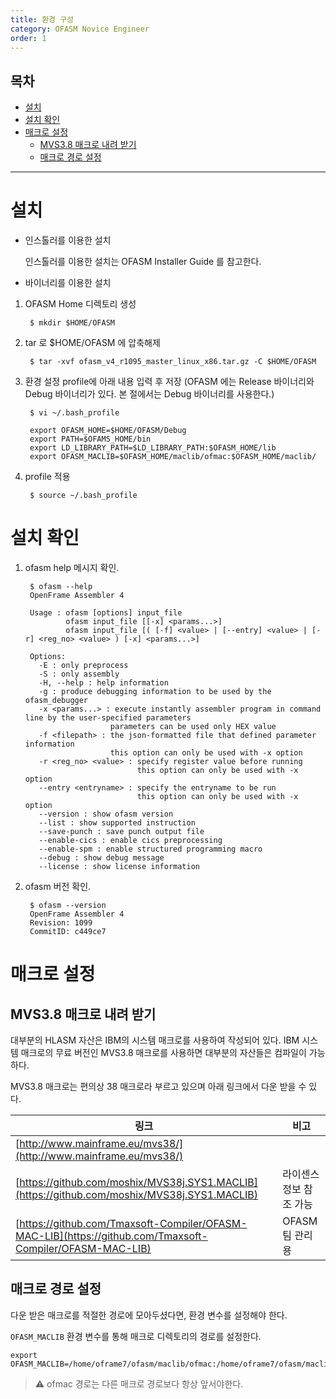 ```yaml
---
title: 환경 구성
category: OFASM Novice Engineer
order: 1
---
```


## 목차 
- [설치](#설치)
- [설치 확인](#설치-확인)
- [매크로 설정](#매크로-설정)
  - [MVS3.8 매크로 내려 받기](#mvs38-매크로-내려-받기)
  - [매크로 경로 설정](#매크로-경로-설정)

---

# 설치

* 인스톨러를 이용한 설치

    인스톨러를 이용한 설치는 OFASM Installer Guide 를 참고한다.

* 바이너리를 이용한 설치

1. OFASM Home 디렉토리 생성
   
        $ mkdir $HOME/OFASM

2. tar 로 $HOME/OFASM 에 압축해제

        $ tar -xvf ofasm_v4_r1095_master_linux_x86.tar.gz -C $HOME/OFASM

3. 환경 설정 profile에 아래 내용 입력 후 저장 (OFASM 에는 Release 바이너리와 Debug 바이너리가 있다. 본 절에서는 Debug 바이너리를 사용한다.)

        $ vi ~/.bash_profile

        export OFASM_HOME=$HOME/OFASM/Debug
        export PATH=$OFAMS_HOME/bin
        export LD_LIBRARY_PATH=$LD_LIBRARY_PATH:$OFASM_HOME/lib
        export OFASM_MACLIB=$OFASM_HOME/maclib/ofmac:$OFASM_HOME/maclib/

4. profile 적용

        $ source ~/.bash_profile

# 설치 확인

1. ofasm help 메시지 확인.

        $ ofasm --help
        OpenFrame Assembler 4

        Usage : ofasm [options] input_file
                ofasm input_file [[-x] <params...>]
                ofasm input_file [( [-f] <value> | [--entry] <value> | [-r] <reg_no> <value> ) [-x] <params...>]

        Options:
          -E : only preprocess
          -S : only assembly
          -H, --help : help information
          -g : produce debugging information to be used by the ofasm_debugger
          -x <params...> : execute instantly assembler program in command line by the user-specified parameters
                          parameters can be used only HEX value
          -f <filepath> : the json-formatted file that defined parameter information
                          this option can only be used with -x option
          -r <reg_no> <value> : specify register value before running
                                this option can only be used with -x option
          --entry <entryname> : specify the entryname to be run
                                this option can only be used with -x option
          --version : show ofasm version
          --list : show supported instruction
          --save-punch : save punch output file
          --enable-cics : enable cics preprocessing
          --enable-spm : enable structured programming macro
          --debug : show debug message
          --license : show license information

2. ofasm 버전 확인.

        $ ofasm --version
        OpenFrame Assembler 4
        Revision: 1099
        CommitID: c449ce7

# 매크로 설정
## MVS3.8 매크로 내려 받기

대부분의 HLASM 자산은 IBM의 시스템 매크로를 사용하여 작성되어 있다. IBM 시스템 매크로의 무료 버전인 MVS3.8 매크로를 사용하면 대부분의 자산들은 컴파일이 가능하다.

MVS3.8 매크로는 편의상 38 매크로라 부르고 있으며 아래 링크에서 다운 받을 수 있다.

| 링크 | 비고 |
| --- | --- |
|[http://www.mainframe.eu/mvs38/](http://www.mainframe.eu/mvs38/) | |
|[https://github.com/moshix/MVS38j.SYS1.MACLIB](https://github.com/moshix/MVS38j.SYS1.MACLIB) | 라이센스 정보 참조 가능 |
|[https://github.com/Tmaxsoft-Compiler/OFASM-MAC-LIB](https://github.com/Tmaxsoft-Compiler/OFASM-MAC-LIB) | OFASM 팀 관리용 |

## 매크로 경로 설정

다운 받은 매크로를 적절한 경로에 모아두셨다면, 환경 변수를 설정해야 한다.

`OFASM_MACLIB` 환경 변수를 통해 매크로 디렉토리의 경로를 설정한다.

```
export OFASM_MACLIB=/home/oframe7/ofasm/maclib/ofmac:/home/oframe7/ofasm/maclib/38mac
```

> :warning: ofmac 경로는 다른 매크로 경로보다 항상 앞서야한다.